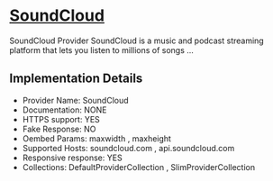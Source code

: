 # [SoundCloud](https://soundcloud.com)

SoundCloud Provider
SoundCloud is a music and podcast streaming platform
that lets you listen to millions of songs ...

## Implementation Details

- Provider
Name: SoundCloud
- Documentation: NONE
- HTTPS support: YES
- Fake Response: NO
- Oembed Params: maxwidth , maxheight
- Supported Hosts: soundcloud.com , api.soundcloud.com
- Responsive response: YES
- Collections: DefaultProviderCollection , SlimProviderCollection


